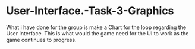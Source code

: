 # User-Interface.-Task-3-Graphics
What i have done for the group is make a Chart for the loop regarding the User Interface. This is what would the game need for the UI to work as the game continues to progress. 
